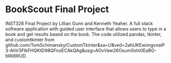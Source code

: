 # BookScout Final Project
INST326 Final Project by Lillian Gunn and Kenneth Yeaher. 
A full stack software application with guided user interface that allows users to type in a book and get results based on the book.
The code utilized pandas, tkinter, and customtkinter from github.com/TomSchimansky/CustomTkinter&sa=U&ved=2ahUKEwimgvnaiP3-AhV3FlkFHQKtD98QFnoECAkQAg&usg=AOvVaw26Osum0xtx0EaBG-bWdWUD.
